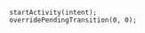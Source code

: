 

~~~
startActivity(intent);
overridePendingTransition(0, 0);
~~~
  
<!--stackedit_data:
eyJoaXN0b3J5IjpbLTE0NTEzNDU2OV19
-->
